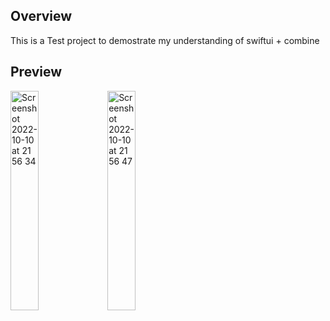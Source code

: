 ## Overview
This is a Test project to demostrate my understanding of swiftui + combine

## Preview

<img width="30%" alt="Screenshot 2022-10-10 at 21 56 34" src="https://user-images.githubusercontent.com/39584544/194951150-92920703-2b9f-4f52-ad81-e67a111bd852.png">
<img width="30%" alt="Screenshot 2022-10-10 at 21 56 47" src="https://user-images.githubusercontent.com/39584544/194951157-08035e7c-50c9-43f8-acab-44be363a5e90.png">

